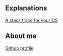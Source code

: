 ---
---

## Explanations 
[A stack trace for your OS](tutorials/stack_trace.md)

## About me
[Github profile](https://github.com/Techno-coder)
